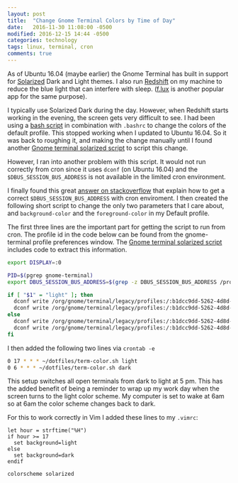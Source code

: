 ```yaml
---
layout: post
title:  "Change Gnome Terminal Colors by Time of Day"
date:   2016-11-30 11:08:00 -0500
modified: 2016-12-15 14:44 -0500
categories: technology
tags: linux, terminal, cron
comments: true
---
```


As of Ubuntu 16.04 (maybe earlier) the Gnome Terminal has built in support for [Solarized][1] Dark and Light themes.  I also run [Redshift][2] on my machine to reduce the blue light that can interfere with sleep. ([f.lux][3] is another popular app for the same purpose).

I typically use Solarized Dark during the day.  However, when Redshift starts working in the evening, the screen gets very difficult to see.  I had been using a [bash script][4] in combination with ``.bashrc`` to change the colors of the default profile.  This stopped working when I updated to Ubuntu 16.04.  So it was back to roughing it, and making the change manually until I found another [Gnome terminal solarized script][7] to script this change.  

However, I ran into another problem with this script.  It would not run correctly from cron since it uses `dconf` (on Ubuntu 16.04) and the `$DBUS_SESSION_BUS_ADDRESS` is not available in the limited cron environment.

I finally found this great [answer on stackoverflow][8] that explain how to get a correct `$DBUS_SESSION_BUS_ADDRESS` with cron enviroment.  I then created the following short script to change the only two parameters that I care about, and `background-color` and the `foreground-color` in my Default profile.

The first three lines are the important part for getting the script to run from cron.  The profile id in the code below can be found from the gnome-terminal profile preferences window. The [Gnome terminal solarized script][7] includes code to extract this information.  

```bash
export DISPLAY=:0

PID=$(pgrep gnome-terminal)
export DBUS_SESSION_BUS_ADDRESS=$(grep -z DBUS_SESSION_BUS_ADDRESS /proc/$PID/environ|cut -d= -f2-)

if [ "$1" = "light" ]; then
  dconf write /org/gnome/terminal/legacy/profiles:/:b1dcc9dd-5262-4d8d-a863-c897e6d979b9/background-color "'#fdfdf6f6e3e3'"
  dconf write /org/gnome/terminal/legacy/profiles:/:b1dcc9dd-5262-4d8d-a863-c897e6d979b9/foreground-color "'#65657b7b8383'"
else
  dconf write /org/gnome/terminal/legacy/profiles:/:b1dcc9dd-5262-4d8d-a863-c897e6d979b9/background-color "'#00002B2B3636'"
  dconf write /org/gnome/terminal/legacy/profiles:/:b1dcc9dd-5262-4d8d-a863-c897e6d979b9/foreground-color "'#838394949696'"
fi
```

I then added the following two lines via `crontab -e`

```bash
0 17 * * * ~/dotfiles/term-color.sh light
0 6 * * * ~/dotfiles/term-color.sh dark
```

This setup switches all open terminals from dark to light at 5 pm.  This has the added benefit of being a reminder to wrap up my work day when the screen turns to the light color scheme.   My computer is set to wake at 6am so at 6am the color scheme changes back to dark.

For this to work correctly in Vim I added these lines to my `.vimrc`:

```vim
let hour = strftime("%H")
if hour >= 17
  set background=light
else
  set background=dark
endif

colorscheme solarized
```


[1]: http://ethanschoonover.com/solarized
[2]: http://jonls.dk/redshift/
[3]: https://justgetflux.com/
[4]: https://gist.github.com/codeforkjeff/1397104#file-solarize-sh
[5]: https://github.com/seebi/dircolors-solarized
[6]: https://github.com/AntoniosHadji/dotfiles/blob/master/dircolors
[7]: https://github.com/Anthony25/gnome-terminal-colors-solarized
[8]: http://stackoverflow.com/questions/10374520/gsettings-with-cron/19666729#19666729
